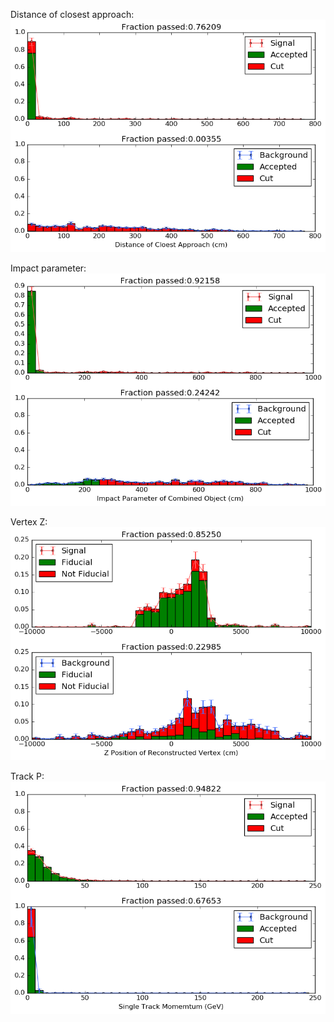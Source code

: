 
Distance of closest approach:
![alt text](https://github.com/alexmarshallbristol/Combinatorial-Background-Studies/blob/master/plots/pair_doca_er.png)

Impact parameter:
![alt text](https://github.com/alexmarshallbristol/Combinatorial-Background-Studies/blob/master/plots/pair_ip_er.png)

Vertex Z:
![alt text](https://github.com/alexmarshallbristol/Combinatorial-Background-Studies/blob/master/plots/pair_vz_er.png)

Track P:
![alt text](https://github.com/alexmarshallbristol/Combinatorial-Background-Studies/blob/master/plots/single_mom_er.png)

